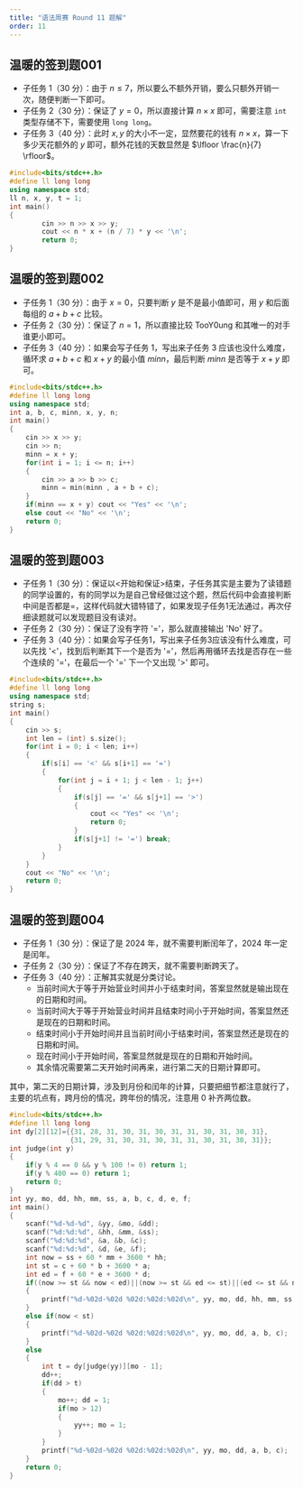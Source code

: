 ```yaml
---
title: "语法周赛 Round 11 题解"
order: 11
---
```


## 温暖的签到题001


- 子任务 1（30 分）：由于 $n\le 7$，所以要么不额外开销，要么只额外开销一次，随便判断一下即可。
- 子任务 2（30 分）：保证了 $y=0$，所以直接计算 $n\times x$ 即可，需要注意 `int` 类型存储不下，需要使用 `long long`。
- 子任务 3（40 分）：此时 $x,y$ 的大小不一定，显然要花的钱有 $n\times x$，算一下多少天花额外的 $y$ 即可，额外花钱的天数显然是 $\lfloor \frac{n}{7} \rfloor$。

```cpp
#include<bits/stdc++.h>
#define ll long long
using namespace std;
ll n, x, y, t = 1;
int main()
{
        cin >> n >> x >> y;
        cout << n * x + (n / 7) * y << '\n';
        return 0;
}
```

## 温暖的签到题002

- 子任务 1（30 分）：由于 $x=0$，只要判断 $y$ 是不是最小值即可，用 $y$ 和后面每组的 $a+b+c$ 比较。
- 子任务 2（30 分）：保证了 $n=1$，所以直接比较 TooY0ung 和其唯一的对手谁更小即可。
- 子任务 3（40 分）：如果会写子任务 1，写出来子任务 3 应该也没什么难度，循环求 $a+b+c$ 和 $x+y$ 的最小值 $minn$，最后判断 $minn$ 是否等于 $x+y$ 即可。

```cpp
#include<bits/stdc++.h>
#define ll long long
using namespace std;
int a, b, c, minn, x, y, n;
int main()
{
    cin >> x >> y;
    cin >> n;
    minn = x + y;
    for(int i = 1; i <= n; i++)
    {
        cin >> a >> b >> c;
        minn = min(minn , a + b + c);
    }
    if(minn == x + y) cout << "Yes" << '\n';
    else cout << "No" << '\n';
    return 0;
}
```

## 温暖的签到题003

- 子任务 1（30 分）：保证以<开始和保证>结束，子任务其实是主要为了读错题的同学设置的，有的同学以为是自己曾经做过这个题，然后代码中会直接判断中间是否都是=，这样代码就大错特错了，如果发现子任务1无法通过，再次仔细读题就可以发现题目没有读对。
- 子任务 2（30 分）：保证了没有字符 '='，那么就直接输出 'No' 好了。
- 子任务 3（40 分）：如果会写子任务1，写出来子任务3应该没有什么难度，可以先找 '<'，找到后判断其下一个是否为 '='，然后再用循环去找是否存在一些个连续的 '='，在最后一个 '=' 下一个又出现 '>' 即可。

```cpp
#include<bits/stdc++.h>
#define ll long long
using namespace std;
string s;
int main()
{
    cin >> s;
    int len = (int) s.size();
    for(int i = 0; i < len; i++)
    {
        if(s[i] == '<' && s[i+1] == '=')
        {
            for(int j = i + 1; j < len - 1; j++)
            {
                if(s[j] == '=' && s[j+1] == '>')
                {
                    cout << "Yes" << '\n';
                    return 0;
                }
                if(s[j+1] != '=') break;
            }
        }
    }
    cout << "No" << '\n';
    return 0;
}
```

## 温暖的签到题004


- 子任务 1（30 分）：保证了是 $2024$ 年，就不需要判断闰年了，$2024$ 年一定是闰年。
- 子任务 2（30 分）：保证了不存在跨天，就不需要判断跨天了。
- 子任务 3（40 分）：正解其实就是分类讨论。
  - 当前时间大于等于开始营业时间并小于结束时间，答案显然就是输出现在的日期和时间。
  - 当前时间大于等于开始营业时间并且结束时间小于开始时间，答案显然还是现在的日期和时间。
  - 结束时间小于开始时间并且当前时间小于结束时间，答案显然还是现在的日期和时间。
  - 现在时间小于开始时间，答案显然就是现在的日期和开始时间。
  - 其余情况需要第二天开始时间再来，进行第二天的日期计算即可。

其中，第二天的日期计算，涉及到月份和闰年的计算，只要把细节都注意就行了，主要的坑点有，跨月份的情况，跨年份的情况，注意用 $0$ 补齐两位数。

```cpp
#include<bits/stdc++.h>
#define ll long long
int dy[2][12]={{31, 28, 31, 30, 31, 30, 31, 31, 30, 31, 30, 31},
               {31, 29, 31, 30, 31, 30, 31, 31, 30, 31, 30, 31}};
int judge(int y)
{
    if(y % 4 == 0 && y % 100 != 0) return 1;
    if(y % 400 == 0) return 1;
    return 0;
}
int yy, mo, dd, hh, mm, ss, a, b, c, d, e, f;
int main()
{
    scanf("%d-%d-%d", &yy, &mo, &dd);
    scanf("%d:%d:%d", &hh, &mm, &ss);
    scanf("%d:%d:%d", &a, &b, &c);
    scanf("%d:%d:%d", &d, &e, &f);
    int now = ss + 60 * mm + 3600 * hh;
    int st = c + 60 * b + 3600 * a;
    int ed = f + 60 * e + 3600 * d;
    if((now >= st && now < ed)||(now >= st && ed <= st)||(ed <= st && now < ed))
    {
        printf("%d-%02d-%02d %02d:%02d:%02d\n", yy, mo, dd, hh, mm, ss);
    }
    else if(now < st)
    {
        printf("%d-%02d-%02d %02d:%02d:%02d\n", yy, mo, dd, a, b, c);
    }
    else
    {
        int t = dy[judge(yy)][mo - 1];
        dd++;
        if(dd > t)
        {
            mo++; dd = 1;
            if(mo > 12)
            {
                yy++; mo = 1;
            }
        }
        printf("%d-%02d-%02d %02d:%02d:%02d\n", yy, mo, dd, a, b, c);
    }
    return 0;
}
```